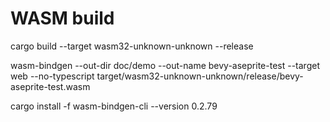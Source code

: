 # WASM build


cargo build --target wasm32-unknown-unknown --release

wasm-bindgen --out-dir doc/demo --out-name bevy-aseprite-test --target web --no-typescript target/wasm32-unknown-unknown/release/bevy-aseprite-test.wasm

cargo install -f wasm-bindgen-cli --version 0.2.79
